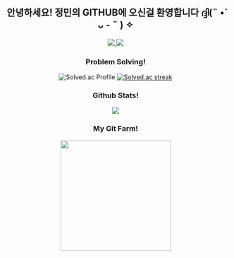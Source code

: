 <div align="center">
<h2>안녕하세요! 정민의 GITHUB에 오신걸 환영합니다 ദ്ദി(˵ •̀ ᴗ - ˵ ) ✧ </h2>
</div>
<div align="center">
  <a href="https://editor1190.tistory.com/" target="_blank">
    <img src="https://img.shields.io/badge/tistory-000000?style=for-the-badge&logo=tistory&logoColor=white">
  </a>
  <a href="https://www.instagram.com/jungmimn?igsh=cmdkOHVyZjFxdHdp" target="_blank">
    <img src="https://img.shields.io/badge/instagram-E4405F?style=for-the-badge&logo=instagram&logoColor=white">
  </a>
</div>
<div align="center">
    <h3>Problem Solving!</h3>
    <img src="http://mazassumnida.wtf/api/v2/generate_badge?boj=wjdalssla12" alt="Solved.ac Profile"/>
    <a href="https://solved.ac/profile/wjdalssla12" target="_blank">
        <img src="http://mazandi.herokuapp.com/api?handle=wjdalssla12&theme=warm" alt="Solved.ac streak"/>
    </a>
    <h3><b>Github Stats!</b></h3>
    <img src="https://github-readme-stats.vercel.app/api?username=2ivii&theme=swift&show_icons=true&count_private=true&hide_border=true" align="center" />
    <h3>My Git Farm!</h3>
    <a href="https://www.gitanimals.org/en_US?utm_medium=image&utm_source=2ivii&utm_content=farm">
    <img
      src="https://render.gitanimals.org/farms/2ivii"
      height="250em"
    />
    </a>
</div>


  
